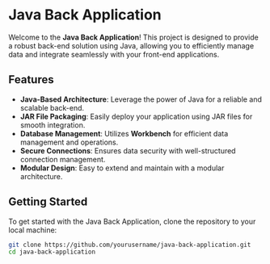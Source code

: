 # Java Back Application

Welcome to the **Java Back Application**! This project is designed to provide a robust back-end solution using Java, allowing you to efficiently manage data and integrate seamlessly with your front-end applications.

## Features

- **Java-Based Architecture**: Leverage the power of Java for a reliable and scalable back-end.
- **JAR File Packaging**: Easily deploy your application using JAR files for smooth integration.
- **Database Management**: Utilizes **Workbench** for efficient data management and operations.
- **Secure Connections**: Ensures data security with well-structured connection management.
- **Modular Design**: Easy to extend and maintain with a modular architecture.

## Getting Started

To get started with the Java Back Application, clone the repository to your local machine:

```bash
git clone https://github.com/yourusername/java-back-application.git
cd java-back-application
